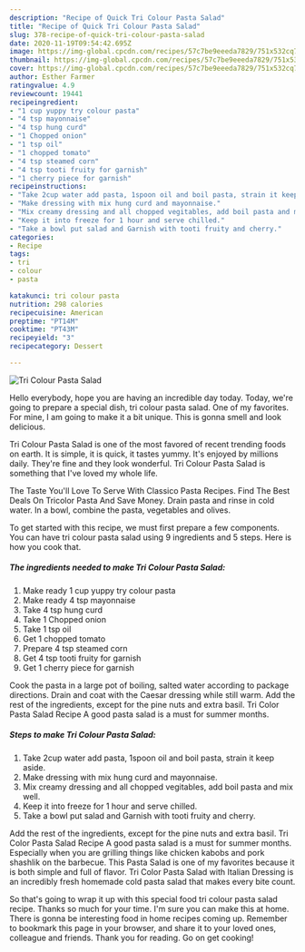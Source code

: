 ```yaml
---
description: "Recipe of Quick Tri Colour Pasta Salad"
title: "Recipe of Quick Tri Colour Pasta Salad"
slug: 378-recipe-of-quick-tri-colour-pasta-salad
date: 2020-11-19T09:54:42.695Z
image: https://img-global.cpcdn.com/recipes/57c7be9eeeda7829/751x532cq70/tri-colour-pasta-salad-recipe-main-photo.jpg
thumbnail: https://img-global.cpcdn.com/recipes/57c7be9eeeda7829/751x532cq70/tri-colour-pasta-salad-recipe-main-photo.jpg
cover: https://img-global.cpcdn.com/recipes/57c7be9eeeda7829/751x532cq70/tri-colour-pasta-salad-recipe-main-photo.jpg
author: Esther Farmer
ratingvalue: 4.9
reviewcount: 19441
recipeingredient:
- "1 cup yuppy try colour pasta"
- "4 tsp mayonnaise"
- "4 tsp hung curd"
- "1 Chopped onion"
- "1 tsp oil"
- "1 chopped tomato"
- "4 tsp steamed corn"
- "4 tsp tooti fruity for garnish"
- "1 cherry piece for garnish"
recipeinstructions:
- "Take 2cup water add pasta, 1spoon oil and boil pasta, strain it keep aside."
- "Make dressing with mix hung curd and mayonnaise."
- "Mix creamy dressing and all chopped vegitables, add boil pasta and mix well."
- "Keep it into freeze for 1 hour and serve chilled."
- "Take a bowl put salad and Garnish with tooti fruity and cherry."
categories:
- Recipe
tags:
- tri
- colour
- pasta

katakunci: tri colour pasta 
nutrition: 298 calories
recipecuisine: American
preptime: "PT14M"
cooktime: "PT43M"
recipeyield: "3"
recipecategory: Dessert

---
```



![Tri Colour Pasta Salad](https://img-global.cpcdn.com/recipes/57c7be9eeeda7829/751x532cq70/tri-colour-pasta-salad-recipe-main-photo.jpg)

Hello everybody, hope you are having an incredible day today. Today, we're going to prepare a special dish, tri colour pasta salad. One of my favorites. For mine, I am going to make it a bit unique. This is gonna smell and look delicious.

Tri Colour Pasta Salad is one of the most favored of recent trending foods on earth. It is simple, it is quick, it tastes yummy. It's enjoyed by millions daily. They're fine and they look wonderful. Tri Colour Pasta Salad is something that I've loved my whole life.

The Taste You&#39;ll Love To Serve With Classico Pasta Recipes. Find The Best Deals On Tricolor Pasta And Save Money. Drain pasta and rinse in cold water. In a bowl, combine the pasta, vegetables and olives.


To get started with this recipe, we must first prepare a few components. You can have tri colour pasta salad using 9 ingredients and 5 steps. Here is how you cook that.

<!--inarticleads1-->

##### The ingredients needed to make Tri Colour Pasta Salad:

1. Make ready 1 cup yuppy try colour pasta
1. Make ready 4 tsp mayonnaise
1. Take 4 tsp hung curd
1. Take 1 Chopped onion
1. Take 1 tsp oil
1. Get 1 chopped tomato
1. Prepare 4 tsp steamed corn
1. Get 4 tsp tooti fruity for garnish
1. Get 1 cherry piece for garnish


Cook the pasta in a large pot of boiling, salted water according to package directions. Drain and coat with the Caesar dressing while still warm. Add the rest of the ingredients, except for the pine nuts and extra basil. Tri Color Pasta Salad Recipe A good pasta salad is a must for summer months. 

<!--inarticleads2-->

##### Steps to make Tri Colour Pasta Salad:

1. Take 2cup water add pasta, 1spoon oil and boil pasta, strain it keep aside.
1. Make dressing with mix hung curd and mayonnaise.
1. Mix creamy dressing and all chopped vegitables, add boil pasta and mix well.
1. Keep it into freeze for 1 hour and serve chilled.
1. Take a bowl put salad and Garnish with tooti fruity and cherry.


Add the rest of the ingredients, except for the pine nuts and extra basil. Tri Color Pasta Salad Recipe A good pasta salad is a must for summer months. Especially when you are grilling things like chicken kabobs and pork shashlik on the barbecue. This Pasta Salad is one of my favorites because it is both simple and full of flavor. Tri Color Pasta Salad with Italian Dressing is an incredibly fresh homemade cold pasta salad that makes every bite count. 

So that's going to wrap it up with this special food tri colour pasta salad recipe. Thanks so much for your time. I'm sure you can make this at home. There is gonna be interesting food in home recipes coming up. Remember to bookmark this page in your browser, and share it to your loved ones, colleague and friends. Thank you for reading. Go on get cooking!
